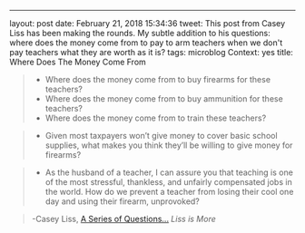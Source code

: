 ---
layout: post
date: February 21, 2018 15:34:36
tweet:  This post from Casey Liss has been making the rounds. My subtle addition to his questions: where does the money come from to pay to arm teachers when we don't pay teachers what they are worth as it is?
tags: microblog
Context: yes
title: Where Does The Money Come From
> + Where does the money come from to buy firearms for these teachers?
> + Where does the money come from to buy ammunition for these teachers?
> + Where does the money come from to train these teachers?

> + Given most taxpayers won’t give money to cover basic school supplies, what makes you think they’ll be willing to give money for firearms?

> + As the husband of a teacher, I can assure you that teaching is one of the most stressful, thankless, and unfairly compensated jobs in the world. How do we prevent a teacher from losing their cool one day and using their firearm, unprovoked?

> -Casey Liss, [A Series of Questions...](https://www.caseyliss.com/2018/2/17/no-putting-more-guns-in-schools-is-not-a-good-idea-you-friggin-morons) *Liss is More*